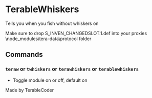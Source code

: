 # TerableWhiskers

Tells you when you fish without whiskers on

Make sure to drop S_INVEN_CHANGEDSLOT.1.def into your proxies \node_modules\tera-data\protocol folder

## Commands
### `teraw` or `twhiskers` or `terawhiskers` or `terablewhiskers`
- Toggle module on or off, default on

Made by TerableCoder